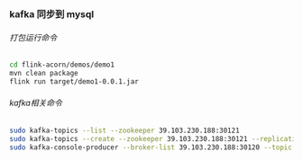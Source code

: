 ### kafka 同步到 mysql

###### 打包运行命令

```bash
cd flink-acorn/demos/demo1
mvn clean package
flink run target/demo1-0.0.1.jar
```

###### kafka相关命令

```bash
sudo kafka-topics --list --zookeeper 39.103.230.188:30121
sudo kafka-topics --create --zookeeper 39.103.230.188:30121 --replication-factor 1 --partitions 1 --topic ispong-test
sudo kafka-console-producer --broker-list 39.103.230.188:30120 --topic ispong-test
```
